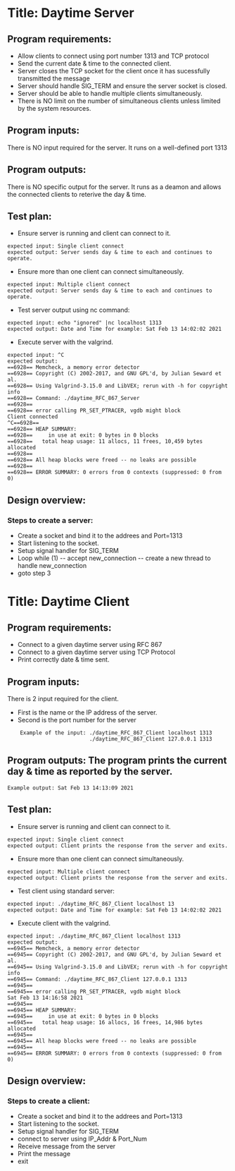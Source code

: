 # Title: Daytime Server 
## Program requirements: 
- Allow clients to connect using port number 1313 and TCP protocol
- Send the current date & time to the connected client.
- Server closes the TCP socket for the client once it has sucessfully transmitted the message
- Server should handle SIG_TERM and ensure the server socket is closed.
- Server should be able to handle multiple clients simultaneously. 
- There is NO limit on the number of simultaneous clients unless limited by the system resources.

## Program inputs: 
There is NO input required for the server. It runs on a well-defined port 1313
## Program outputs: 
There is NO specific output for the server. It runs as a deamon and allows the connected clients to reterive the day & time. 

## Test plan: 
- Ensure server is running and client can connect to it.
```
expected input: Single client connect
expected output: Server sends day & time to each and continues to operate.
```
- Ensure more than one client can connect simultaneously. 
```
expected input: Multiple client connect
expected output: Server sends day & time to each and continues to operate.
```
- Test server output using nc command:
```
expected input: echo "ignored" |nc localhost 1313
expected output: Date and Time for example: Sat Feb 13 14:02:02 2021
```
- Execute server with the valgrind.
```
expected input: ^C
expected output: 
==6928== Memcheck, a memory error detector
==6928== Copyright (C) 2002-2017, and GNU GPL'd, by Julian Seward et al.
==6928== Using Valgrind-3.15.0 and LibVEX; rerun with -h for copyright info
==6928== Command: ./daytime_RFC_867_Server
==6928==
==6928== error calling PR_SET_PTRACER, vgdb might block
Client connected
^C==6928==
==6928== HEAP SUMMARY:
==6928==     in use at exit: 0 bytes in 0 blocks
==6928==   total heap usage: 11 allocs, 11 frees, 10,459 bytes allocated
==6928==
==6928== All heap blocks were freed -- no leaks are possible
==6928==
==6928== ERROR SUMMARY: 0 errors from 0 contexts (suppressed: 0 from 0)
```


## Design overview: 
### Steps to create a server:
- Create a socket and bind it to the addrees and Port=1313
- Start listening to the socket. 
- Setup signal handler for SIG_TERM
- Loop while (1)
-- accept new_connection
-- create a new thread to handle new_connection
- goto step 3


# Title: Daytime Client

## Program requirements: 
- Connect to a given daytime server using RFC 867
- Connect to a given daytime server using TCP Protocol
- Print correctly date & time sent.

## Program inputs: 
There is 2 input required for the client. 
- First is the name or the IP address of the server. 
- Second is the port number for the server
```
	Example of the input: ./daytime_RFC_867_Client localhost 1313
						  ./daytime_RFC_867_Client 127.0.0.1 1313
```
## Program outputs: The program prints the current day & time as reported by the server. 
	Example output: Sat Feb 13 14:13:09 2021

## Test plan: 
- Ensure server is running and client can connect to it.
```
expected input: Single client connect
expected output: Client prints the response from the server and exits.
```
- Ensure more than one client can connect simultaneously. 
```
expected input: Multiple client connect
expected output: Client prints the response from the server and exits.
```
- Test client using standard server:
```
expected input: ./daytime_RFC_867_Client localhost 13
expected output: Date and Time for example: Sat Feb 13 14:02:02 2021
```
- Execute client with the valgrind.
```
expected input: ./daytime_RFC_867_Client localhost 1313
expected output: 
==6945== Memcheck, a memory error detector
==6945== Copyright (C) 2002-2017, and GNU GPL'd, by Julian Seward et al.
==6945== Using Valgrind-3.15.0 and LibVEX; rerun with -h for copyright info
==6945== Command: ./daytime_RFC_867_Client 127.0.0.1 1313
==6945==
==6945== error calling PR_SET_PTRACER, vgdb might block
Sat Feb 13 14:16:58 2021
==6945==
==6945== HEAP SUMMARY:
==6945==     in use at exit: 0 bytes in 0 blocks
==6945==   total heap usage: 16 allocs, 16 frees, 14,986 bytes allocated
==6945==
==6945== All heap blocks were freed -- no leaks are possible
==6945==
==6945== ERROR SUMMARY: 0 errors from 0 contexts (suppressed: 0 from 0)
```

## Design overview: 
### Steps to create a client:
- Create a socket and bind it to the addrees and Port=1313
- Start listening to the socket. 
- Setup signal handler for SIG_TERM
- connect to server using IP_Addr & Port_Num
- Receive message from the server
- Print the message 
- exit

